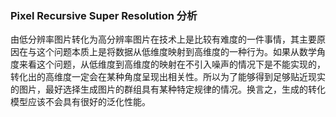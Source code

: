 ### Pixel Recursive Super Resolution 分析

由低分辨率图片转化为高分辨率图片在技术上是比较有难度的一件事情，其主要原因在与这个问题本质上是将数据从低维度映射到高维度的一种行为。如果从数学角度来看这个问题，从低维度到高维度的映射在不引入噪声的情况下是不能实现的，转化出的高维度一定会在某种角度呈现出相关性。所以为了能够得到足够贴近现实的图片，最好选择生成图片的群组具有某种特定规律的情况。换言之，生成的转化模型应该不会具有很好的泛化性能。

